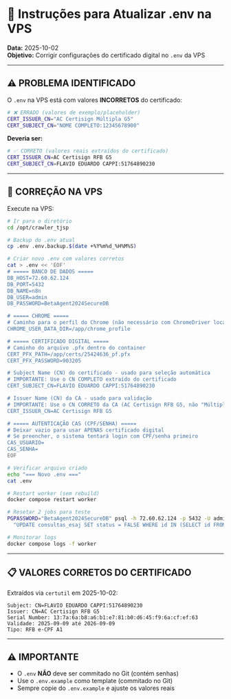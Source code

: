 # 📝 Instruções para Atualizar .env na VPS

**Data:** 2025-10-02  
**Objetivo:** Corrigir configurações do certificado digital no `.env` da VPS

---

## ⚠️ PROBLEMA IDENTIFICADO

O `.env` na VPS está com valores **INCORRETOS** do certificado:

```bash
# ❌ ERRADO (valores de exemplo/placeholder)
CERT_ISSUER_CN="AC Certisign Múltipla G5"
CERT_SUBJECT_CN="NOME COMPLETO:12345678900"
```

**Deveria ser:**

```bash
# ✅ CORRETO (valores reais extraídos do certificado)
CERT_ISSUER_CN=AC Certisign RFB G5
CERT_SUBJECT_CN=FLAVIO EDUARDO CAPPI:51764890230
```

---

## 🔧 CORREÇÃO NA VPS

Execute na VPS:

```bash
# Ir para o diretório
cd /opt/crawler_tjsp

# Backup do .env atual
cp .env .env.backup.$(date +%Y%m%d_%H%M%S)

# Criar novo .env com valores corretos
cat > .env << 'EOF'
# ===== BANCO DE DADOS =====
DB_HOST=72.60.62.124
DB_PORT=5432
DB_NAME=n8n
DB_USER=admin
DB_PASSWORD=BetaAgent2024SecureDB

# ===== CHROME =====
# Caminho para o perfil do Chrome (não necessário com ChromeDriver local, mas mantido por compatibilidade)
CHROME_USER_DATA_DIR=/app/chrome_profile

# ===== CERTIFICADO DIGITAL =====
# Caminho do arquivo .pfx dentro do container
CERT_PFX_PATH=/app/certs/25424636_pf.pfx
CERT_PFX_PASSWORD=903205

# Subject Name (CN) do certificado - usado para seleção automática
# IMPORTANTE: Use o CN COMPLETO extraído do certificado
CERT_SUBJECT_CN=FLAVIO EDUARDO CAPPI:51764890230

# Issuer Name (CN) da CA - usado para validação
# IMPORTANTE: Use o CN CORRETO da CA (AC Certisign RFB G5, não "Múltipla G5")
CERT_ISSUER_CN=AC Certisign RFB G5

# ===== AUTENTICAÇÃO CAS (CPF/SENHA) =====
# Deixar vazio para usar APENAS certificado digital
# Se preencher, o sistema tentará login com CPF/senha primeiro
CAS_USUARIO=
CAS_SENHA=
EOF

# Verificar arquivo criado
echo "=== Novo .env ==="
cat .env

# Restart worker (sem rebuild)
docker compose restart worker

# Resetar 2 jobs para teste
PGPASSWORD="BetaAgent2024SecureDB" psql -h 72.60.62.124 -p 5432 -U admin -d n8n -c \
  "UPDATE consultas_esaj SET status = FALSE WHERE id IN (SELECT id FROM consultas_esaj WHERE status = TRUE ORDER BY id DESC LIMIT 2);"

# Monitorar logs
docker compose logs -f worker
```

---

## 📋 VALORES CORRETOS DO CERTIFICADO

Extraídos via `certutil` em 2025-10-02:

```
Subject: CN=FLAVIO EDUARDO CAPPI:51764890230
Issuer: CN=AC Certisign RFB G5
Serial Number: 13:7a:6a:b8:a6:b1:e7:81:b0:d6:45:f9:6a:cf:ef:63
Validade: 2025-09-09 até 2026-09-09
Tipo: RFB e-CPF A1
```

---

## ⚠️ IMPORTANTE

- O `.env` **NÃO** deve ser commitado no Git (contém senhas)
- Use o `.env.example` como template (commitado no Git)
- Sempre copie do `.env.example` e ajuste os valores reais
